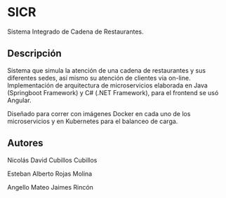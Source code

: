 # SICR
Sistema Integrado de Cadena de Restaurantes.

## Descripción

Sistema que simula la atención de una cadena de restaurantes y sus diferentes sedes, así mismo su atención de clientes via on-line.
Implementación de arquitectura de microservicios elaborada en Java (Springboot Framework) y C# (.NET Framework), para el frontend se usó Angular.

Diseñado para correr con imágenes Docker en cada uno de los microservicios y en Kubernetes para el balanceo de carga.

## Autores

Nicolás David Cubillos Cubillos

Esteban Alberto Rojas Molina

Angello Mateo Jaimes Rincón
